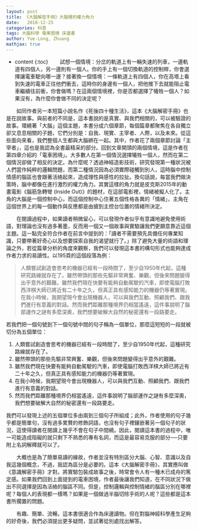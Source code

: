 ```yaml
---
layout: post
title: 《大腦解密手冊》大腦裡的權力角力
date:   2018-12-25
categories: 科普
tags: 大腦科學 電車困境 床邊書
author: Yue-Long, Zhuang
mathjax: true
---
```


* content
{:toc} 
　　試想一個情境：分岔的軌道上有一輛失速的列車，一邊軌道有四個人，另一邊則有一個人。你的手上有一個切換軌道的控制桿，你會選擇讓電車駛向哪一邊？接著換一個情境：一條軌道上有四個人，你在高塔上看到失速的電車正往他們衝去，這時你的身邊有一個人，把他推下去就能阻止電車繼續往前衝，你會做嗎？在這兩個情境裡，你是否都選擇了犧牲一個人？如果沒有，為什麼你會做不同的決定呢？

<!--more-->

　　如同作者另一本短篇小說名作《死後四十種生活》，這本《大腦解密手冊》也是在說故事。與前者的不同是，這本書說的是真實、與我們相關的，可以被驗證的故事。環繞著「大腦」這個主題，本書分成六個章節，每個篇章都聚焦在各自獨立卻又息息相關的子題，它們分別是：自我、現實、主宰者、人際，以及未來。從這些面向來看，我們整個人生都與大腦綁在一起。其中，作者花了兩個章節討論「主宰者」，這也是我認為全書最精采的部分。回到文章開頭的兩個情境，這是作者在第四章介紹的「電車困境」。大多數人在第一個情況選擇犧牲一個人，然而在第二個情況卻做了相反的決定。為什麼呢？透過神經造影技術，研究發現第一種狀況被人們當作純粹的邏輯問題，而第二種情況因為必須實際碰觸到別人，這時腦中控制情感的腦區也會跟著活絡起來，造成理性與感性的拉扯。換句話說，每當我們做決策時，腦中都像在進行激烈的權力角力。其實這樣的角力就是皮克斯2015年的動畫電影《腦筋急轉彎 (Inside Out)》的題材，在這部電影裡，情緒被擬人化了。主角的大腦是一個控制中心，而這個控制中心住著五個性格各異的「情緒」，主角在這個世界上的每一個動作與反應都是由搶到主控台位置的情緒所決定。

　　在閱讀過程中，如果讀者稍微留心，可以發現作者似乎有意識地避免使用術語，對理論也沒有過多著墨，反而用一個又一個故事與實驗讓我們更願意靠近這個主題。這一點完全符合作者在前言中提到的：「讀者不需要預先具備任何專業知識，只要帶著好奇心以及想要探索自我的渴望就行了。」除了避免大量的術語和理論之外，若從篇章分析的角度來觀察，我們可以發現這本書的構句形式也能夠達成作者力求的易讀性。以195頁的這個段落為例：

> 人類嘗試創造會思考的機器已經有一段時間了，至少自1950年代起，這種研究路線就存在了。雖然帶頭的那些先驅非常興奮、樂觀，但後來問題變得出乎意外的艱難。雖然我們現在快要有能夠自動駕駛的汽車，即使電腦打敗西洋棋大師已將近有二十年之久，但真正具有感知能力的機器仍等著實現。在我小時候，我期望現今會出現機器人，可以與我們互動、照顧我們、跟我們進行有意義的對話。然而我們距離那種境界仍相當遙遠，這件事說明了腦部運作之謎有多麼深奧，我們想要破解大自然的秘密還有一段路要走。

若我們把一個句號到下一個句號中間的句子稱為一個單位，那麼這短短的一段就被切分為五個單位：

1. 人類嘗試創造會思考的機器已經有一段時間了，至少自1950年代起，這種研究路線就存在了。
2. 雖然帶頭的那些先驅非常興奮、樂觀，但後來問題變得出乎意外的艱難。
3. 雖然我們現在快要有能夠自動駕駛的汽車，即使電腦打敗西洋棋大師已將近有二十年之久，但真正具有感知能力的機器仍等著實現。
4. 在我小時候，我期望現今會出現機器人，可以與我們互動、照顧我們、跟我們進行有意義的對話。
5. 然而我們距離那種境界仍相當遙遠，這件事說明了腦部運作之謎有多麼深奧，我們想要破解大自然的秘密還有一段路要走。

我們可以發現上述的五個單位多由兩到三個句子所組成；此外，作者使用的句子幾乎都是簡單句，沒有過多累贅的修飾詞語，也沒有句子裡鑲嵌著另一個句子的狀況，這使得讀者在閱讀上幾乎不會在句子中間繞。因此，閱讀這本書的過程中，唯一可能造成阻礙的就只剩下不熟悉的專有名詞，而這是最容易克服的部分──只要附上名詞解釋就可以了。

　　大概也是為了簡單易讀的緣故，作者並沒有特別區分大腦、心智、意識以及自我這幾個概念，不過，我認為區分是必要的。這本《大腦解密手冊》，其實應叫做《意識解密手冊》才對。將實驗包裝成故事之後，時常會令人有一種木已成舟的篤定感。如果我們回到上面提到的電車困境，作者最後讓我們知道，在不同狀況下做出不同選擇是因為活絡的腦區不同。但是，控制邏輯與控制情緒的腦區分別在哪裡呢？每個人的表現都一樣嗎？如果是一個做過半腦切除手術的人呢？這些都是這本書所擱置的問題。

　　有趣、簡單、流暢，這本書很適合作為床邊讀物。但在對腦神經科學產生足夠的好奇後，我們必須提出更多疑問，並試著從別處找出解答。